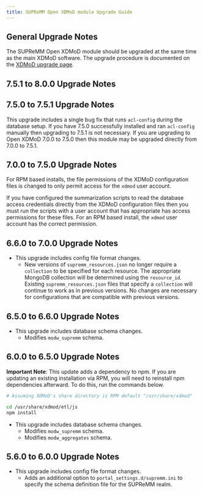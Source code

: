```yaml
---
title: SUPReMM Open XDMoD module Upgrade Guide
---
```


General Upgrade Notes
---------------------

The SUPReMM Open XDMoD module should be upgraded at the same time as the main XDMoD
software. The upgrade procedure is documented on the [XDMoD upgrade
page](http://open.xdmod.org/upgrade.html).

7.5.1 to 8.0.0 Upgrade Notes
----------------------------

7.5.0 to 7.5.1 Upgrade Notes
----------------------------

This upgrade includes a single bug fix that runs `acl-config` during the
database setup.  If you have 7.5.0 successfully installed and ran `acl-config`
manually then upgrading to 7.5.1 is not necessary.  If you are upgrading to Open
XDMoD 7.0.0 to 7.5.0 then this module may be upgraded directly from 7.0.0 to
7.5.1.

7.0.0 to 7.5.0 Upgrade Notes
----------------------------

For RPM based installs, the file permissions of the XDMoD configuration
files is changed to only permit access for the `xdmod` user account.

If you have configured the summarization scripts to read the database access credentials directly
from the XDMoD configuration files then you must run the scripts with a user account that
has appropriate has access permissions for these files.  For an RPM based install, the `xdmod` user
account has the correct permission.

6.6.0 to 7.0.0 Upgrade Notes
----------------------------

- This upgrade includes config file format changes.
    - New versions of `supremm_resources.json` no longer require a `collection`
      to be specified for each resource.  The appropriate MongoDB collection
      will be determined using the `resource_id`.  Existing
      `supremm_resources.json` files that specify a `collection` will continue
      to work as in previous versions.  No changes are necessary for
      configurations that are compatible with previous versions.

6.5.0 to 6.6.0 Upgrade Notes
----------------------------

- This upgrade includes database schema changes.
    - Modifies `modw_supremm` schema.

6.0.0 to 6.5.0 Upgrade Notes
----------------------------

**Important Note**: This update adds a dependency to npm. If you are updating
an existing installation via RPM, you will need to reinstall npm
dependencies afterward. To do this, run the commands below.

```bash
# Assuming XDMoD's share directory is RPM default "/usr/share/xdmod"

cd /usr/share/xdmod/etl/js
npm install
```

- This upgrade includes database schema changes.
    - Modifies `modw_supremm` schema.
    - Modifies `modw_aggregates` schema.

5.6.0 to 6.0.0 Upgrade Notes
----------------------------

- This upgrade includes config file format changes.
    - Adds an additional option to `portal_settings.d/supremm.ini` to specify the schema definition file for the SUPReMM realm.
